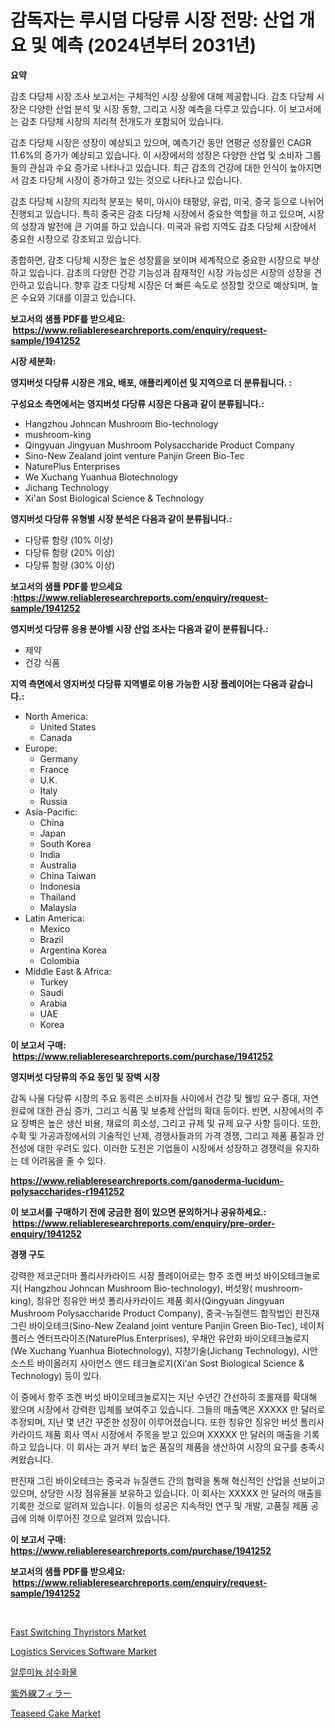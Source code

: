 <p><h1>감독자는 루시덤 다당류 시장 전망: 산업 개요 및 예측 (2024년부터 2031년)</h1></p><p><strong>요약</strong></p>
<p><p>감초 다당체 시장 조사 보고서는 구체적인 시장 상황에 대해 제공합니다. 감초 다당체 시장은 다양한 산업 분석 및 시장 동향, 그리고 시장 예측을 다루고 있습니다. 이 보고서에는 감초 다당체 시장의 지리적 전개도가 포함되어 있습니다.</p><p>감초 다당체 시장은 성장이 예상되고 있으며, 예측기간 동안 연평균 성장률인 CAGR 11.6%의 증가가 예상되고 있습니다. 이 시장에서의 성장은 다양한 산업 및 소비자 그룹들의 관심과 수요 증가로 나타나고 있습니다. 최근 감초의 건강에 대한 인식이 높아지면서 감초 다당체 시장이 증가하고 있는 것으로 나타나고 있습니다.</p><p>감초 다당체 시장의 지리적 분포는 북미, 아시아 태평양, 유럽, 미국, 중국 등으로 나뉘어 진행되고 있습니다. 특히 중국은 감초 다당체 시장에서 중요한 역할을 하고 있으며, 시장의 성장과 발전에 큰 기여를 하고 있습니다. 미국과 유럽 지역도 감초 다당체 시장에서 중요한 시장으로 강조되고 있습니다.</p><p>종합하면, 감초 다당체 시장은 높은 성장률을 보이며 세계적으로 중요한 시장으로 부상하고 있습니다. 감초의 다양한 건강 기능성과 잠재적인 시장 가능성은 시장의 성장을 견인하고 있습니다. 향후 감초 다당체 시장은 더 빠른 속도로 성장할 것으로 예상되며, 높은 수요와 기대를 이끌고 있습니다.</p></p>
<p><strong>보고서의 샘플 PDF를 받으세요: &nbsp;<a href="https://www.reliableresearchreports.com/enquiry/request-sample/1941252">https://www.reliableresearchreports.com/enquiry/request-sample/1941252</a></strong></p>
<p><strong>시장 세분화:</strong></p>
<p><strong> 영지버섯 다당류 시장은 개요, 배포, 애플리케이션 및 지역으로 더 분류됩니다. :</strong></p>
<p><strong>구성요소 측면에서는 영지버섯 다당류 시장은 다음과 같이 분류됩니다.:</strong></p>
<p><ul><li>Hangzhou Johncan Mushroom Bio-technology</li><li>mushroom-king</li><li>Qingyuan Jingyuan Mushroom Polysaccharide Product Company</li><li>Sino-New Zealand joint venture Panjin Green Bio-Tec</li><li>NaturePlus Enterprises</li><li>We Xuchang Yuanhua Biotechnology</li><li>Jichang Technology</li><li>Xi'an Sost Biological Science & Technology</li></ul></p>
<p><strong> 영지버섯 다당류 유형별 시장 분석은 다음과 같이 분류됩니다.:</strong></p>
<p><ul><li>다당류 함량 (10% 이상)</li><li>다당류 함량 (20% 이상)</li><li>다당류 함량 (30% 이상)</li></ul></p>
<p><strong>보고서의 샘플 PDF를 받으세요 :<a href="https://www.reliableresearchreports.com/enquiry/request-sample/1941252">https://www.reliableresearchreports.com/enquiry/request-sample/1941252</a></strong></p>
<p><strong> 영지버섯 다당류 응용 분야별 시장 산업 조사는 다음과 같이 분류됩니다.:</strong></p>
<p><ul><li>제약</li><li>건강 식품</li></ul></p>
<p><strong>지역 측면에서 영지버섯 다당류 지역별로 이용 가능한 시장 플레이어는 다음과 같습니다.:</strong></p>
<p><ul>
    <li>
        North America:
        <ul>
            <li>United States</li>
            <li>Canada</li>
        </ul>
    </li>
    <li>
        Europe:
        <ul>
            <li>Germany</li>
            <li>France</li>
            <li>U.K.</li>
            <li>Italy</li>
            <li>Russia</li>
        </ul>
    </li>
    <li>
        Asia-Pacific:
        <ul>
            <li>China</li>
            <li>Japan</li>
            <li>South Korea</li>
            <li>India</li>
            <li>Australia</li>
            <li>China Taiwan</li>
            <li>Indonesia</li>
            <li>Thailand</li>
            <li>Malaysia</li>
        </ul>
    </li>
    <li>
        Latin America:
        <ul>
            <li>Mexico</li>
            <li>Brazil</li>
            <li>Argentina Korea</li>
            <li>Colombia</li>
        </ul>
    </li>
    <li>
        Middle East & Africa:
        <ul>
            <li>Turkey</li>
            <li>Saudi</li>
            <li>Arabia</li>
            <li>UAE</li>
            <li>Korea</li>
        </ul>
    </li>
    </ul></p>
<p><strong>이 보고서 구매: &nbsp;<a href="https://www.reliableresearchreports.com/purchase/1941252">https://www.reliableresearchreports.com/purchase/1941252</a></strong></p>
<p><strong>영지버섯 다당류의 주요 동인 및 장벽 시장</strong></p>
<p><p>감독 나물 다당류 시장의 주요 동력은 소비자들 사이에서 건강 및 웰빙 요구 증대, 자연 원료에 대한 관심 증가, 그리고 식품 및 보충제 산업의 확대 등이다. 반면, 시장에서의 주요 장벽은 높은 생산 비용, 재료의 희소성, 그리고 규제 및 규제 요구 사항 등이다. 또한, 수확 및 가공과정에서의 기술적인 난제, 경쟁사들과의 가격 경쟁, 그리고 제품 품질과 안전성에 대한 우려도 있다. 이러한 도전은 기업들이 시장에서 성장하고 경쟁력을 유지하는 데 어려움을 줄 수 있다.</p></p>
<p><strong><a href="https://www.reliableresearchreports.com/ganoderma-lucidum-polysaccharides-r1941252">https://www.reliableresearchreports.com/ganoderma-lucidum-polysaccharides-r1941252</a></strong></p>
<p><strong>이 보고서를 구매하기 전에 궁금한 점이 있으면 문의하거나 공유하세요.: &nbsp;<a href="https://www.reliableresearchreports.com/enquiry/pre-order-enquiry/1941252">https://www.reliableresearchreports.com/enquiry/pre-order-enquiry/1941252</a></strong></p>
<p><strong>경쟁 구도</strong></p>
<p><p>강력한 제코군더마 폴리사카라이드 시장 플레이어로는 항주 조켄 버섯 바이오테크놀로지( Hangzhou Johncan Mushroom Bio-technology), 버섯왕( mushroom-king), 칭유안 징유안 버섯 폴리사카라이드 제품 회사(Qingyuan Jingyuan Mushroom Polysaccharide Product Company), 중국-뉴질랜드 합작법인 판진재 그린 바이오테크(Sino-New Zealand joint venture Panjin Green Bio-Tec), 네이처플러스 엔터프라이즈(NaturePlus Enterprises), 우채안 유안화 바이오테크놀로지(We Xuchang Yuanhua Biotechnology), 지창기술(Jichang Technology), 시안소스트 바이올러지 사이언스 앤드 테크놀로지(Xi'an Sost Biological Science & Technology) 등이 있다.</p><p>이 중에서 항주 조켄 버섯 바이오테크놀로지는 지난 수년간 간선하히 조롤재를 확대해 왔으며 시장에서 강력한 입체를 보여주고 있습니다. 그들의 매출액은 XXXXX 만 달러로 추정되며, 지난 몇 년간 꾸준한 성장이 이루어졌습니다. 또한 칭유안 징유안 버섯 폴리사카라이드 제품 회사 역시 시장에서 주목을 받고 있으며 XXXXX 만 달러의 매출을 기록하고 있습니다. 이 회사는 과거 부터 높은 품질의 제품을 생산하여 시장의 요구를 충족시켜왔습니다.</p><p>판진재 그린 바이오테크는 중국과 뉴질랜드 간의 협력을 통해 혁신적인 산업을 선보이고 있으며, 상당한 시장 점유율을 보유하고 있습니다. 이 회사는 XXXXX 만 달러의 매출을 기록한 것으로 알려져 있습니다. 이들의 성공은 지속적인 연구 및 개발, 고품질 제품 공급에 의해 이루어진 것으로 알려져 있습니다.</p></p>
<p><strong>이 보고서 구매: &nbsp; <a href="https://www.reliableresearchreports.com/purchase/1941252">https://www.reliableresearchreports.com/purchase/1941252</a></strong></p>
<p><strong>보고서의 샘플 PDF를 받으세요: &nbsp;<a href="https://www.reliableresearchreports.com/enquiry/request-sample/1941252">https://www.reliableresearchreports.com/enquiry/request-sample/1941252</a></strong><strong></strong></p>
<p>&nbsp;</p>
<p><p><a href="https://extreme-scabiosa-c81.notion.site/Fast-Switching-Thyristors-Market-Report-Reveals-the-Latest-Trends-And-Growth-Opportunities-of-this-M-6f9edb3004df4c41b5f11123a4844262">Fast Switching Thyristors Market</a></p><p><a href="https://github.com/khayangel/Market-Research-Report-List-2/blob/main/logistics-services-software-market.md">Logistics Services Software Market</a></p><p><a href="https://github.com/AlbertotDouglas44367/Market-Research-Report-List-1/blob/main/801475822922.md">알루미늄 삼수화물</a></p><p><a href="https://github.com/qwpelcjko9242629/Market-Research-Report-List-1/blob/main/596537624937.md">紫外線フィラー</a></p><p><a href="https://www.linkedin.com/pulse/teaseed-cake-market-size-2024-2031-global-industrial-u4s6e?trackingId=QOUyhzxS8flk4flVXl8Sww%3D%3D">Teaseed Cake Market</a></p></p>